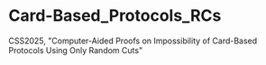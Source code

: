 # Card-Based_Protocols_RCs
CSS2025, "Computer-Aided Proofs on Impossibility of Card-Based Protocols Using Only Random Cuts"
